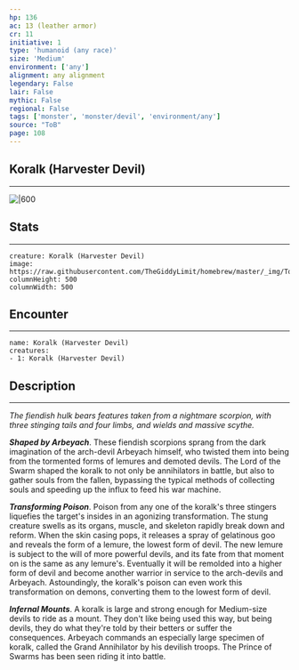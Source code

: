 ```yaml
---
hp: 136
ac: 13 (leather armor)
cr: 11
initiative: 1
type: 'humanoid (any race)'    
size: 'Medium'
environment: ['any']
alignment: any alignment
legendary: False
lair: False
mythic: False
regional: False
tags: ['monster', 'monster/devil', 'environment/any']
source: "ToB"
page: 108
---
```


## Koralk (Harvester Devil)
---

![|600](https://raw.githubusercontent.com/TheGiddyLimit/homebrew/master/_img/ToB/Koralk%20%28Harvester%20Devil%29.webp)

## Stats
---

```statblock
creature: Koralk (Harvester Devil)
image: https://raw.githubusercontent.com/TheGiddyLimit/homebrew/master/_img/ToB/token/Koralk%20%28Harvester%20Devil%29.png
columnHeight: 500
columnWidth: 500
```

## Encounter
---

```encounter-table
name: Koralk (Harvester Devil)
creatures:
- 1: Koralk (Harvester Devil)
```

## Description
---
_The fiendish hulk bears features taken from a nightmare scorpion, with three stinging tails and four limbs, and wields and massive scythe._

**_Shaped by Arbeyach_**. These fiendish scorpions sprang from the dark imagination of the arch-devil Arbeyach himself, who twisted them into being from the tormented forms of lemures and demoted devils. The Lord of the Swarm shaped the koralk to not only be annihilators in battle, but also to gather souls from the fallen, bypassing the typical methods of collecting souls and speeding up the influx to feed his war machine.

**_Transforming Poison_**. Poison from any one of the koralk's three stingers liquefies the target's insides in an agonizing transformation. The stung creature swells as its organs, muscle, and skeleton rapidly break down and reform. When the skin casing pops, it releases a spray of gelatinous goo and reveals the form of a lemure, the lowest form of devil. The new lemure is subject to the will of more powerful devils, and its fate from that moment on is the same as any lemure's. Eventually it will be remolded into a higher form of devil and become another warrior in service to the arch-devils and Arbeyach. Astoundingly, the koralk's poison can even work this transformation on demons, converting them to the lowest form of devil.

**_Infernal Mounts_**. A koralk is large and strong enough for Medium-size devils to ride as a mount. They don't like being used this way, but being devils, they do what they're told by their betters or suffer the consequences. Arbeyach commands an especially large specimen of koralk, called the Grand Annihilator by his devilish troops. The Prince of Swarms has been seen riding it into battle.






